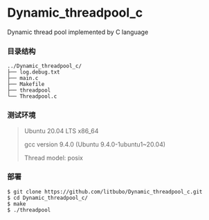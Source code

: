 # Dynamic_threadpool_c
Dynamic thread pool implemented by C language

### 目录结构

```
../Dynamic_threadpool_c/
├── log.debug.txt
├── main.c
├── Makefile
├── threadpool
└── Threadpool.c
```

### 测试环境

> Ubuntu 20.04 LTS x86_64
>
> gcc version 9.4.0 (Ubuntu 9.4.0-1ubuntu1~20.04) 
>
> Thread model: posix
>

### 部署

 ```
 $ git clone https://github.com/litbubo/Dynamic_threadpool_c.git
 $ cd Dynamic_threadpool_c/
 $ make
 $ ./threadpool
 ```

